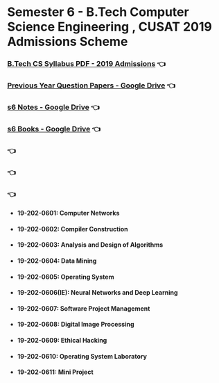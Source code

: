 # Semester 6 - B.Tech Computer Science Engineering , CUSAT 2019 Admissions Scheme

### [B.Tech CS Syllabus PDF - 2019 Admissions](https://soe.cusat.ac.in/files/syllabus/files/CS-%20SCHEME_2019-NEW-21-3-2021.pdf) :point_left:
### [Previous Year Question Papers - Google Drive]() :point_left:
### [s6 Notes - Google Drive]() :point_left:
### [s6 Books - Google Drive]() :point_left:
### []() :point_left:
### []() :point_left:
### []() :point_left:


- #### 19-202-0601: Computer Networks
- #### 19-202-0602: Compiler Construction
- #### 19-202-0603: Analysis and Design of Algorithms
- #### 19-202-0604: Data Mining
- #### 19-202-0605: Operating System
- #### 19-202-0606(IE): Neural Networks and Deep Learning
- #### 19-202-0607: Software Project Management
- #### 19-202-0608: Digital Image Processing
- #### 19-202-0609: Ethical Hacking
- #### 19-202-0610: Operating System Laboratory
- #### 19-202-0611: Mini Project





<!---

### todo do do do-do,
#### todo do do-do do-do,
##### todo do do do-do,
###### todo do do-do do-do

 https://www.youtube.com/watch?v=swloMVFALXw
-->